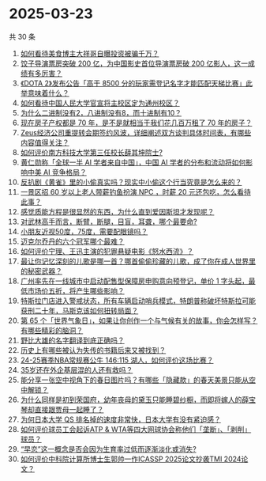 # 2025-03-23

共 30 条

<!-- BEGIN ZHIHUQUESTIONS -->
<!-- 最后更新时间 Sun Mar 23 2025 19:09:34 GMT+0800 (China Standard Time) -->
1. [如何看待美食博主大祥哥自曝投资被骗千万？](https://www.zhihu.com/question/15560222033)
1. [饺子导演票房突破 200 亿，为中国影史首位导演票房破 200 亿影人，这一成绩有多厉害？](https://www.zhihu.com/question/15598924149)
1. [《DOTA 2》发布公告「高于 8500 分的玩家需登记名字才能匹配天梯比赛」此举意味着什么？](https://www.zhihu.com/question/15413571515)
1. [如何看待中国人民大学官宣将主校区定为通州校区？](https://www.zhihu.com/question/15496231986)
1. [为什么二进制没有2，八进制没有8，而十进制有10？](https://www.zhihu.com/question/15262848006)
1. [现在房子产权都是 70 年，是不是就相当于我们花几百万租了 70 年的房子？](https://www.zhihu.com/question/292725148)
1. [Zeus经济公司重提转会期签约风波，详细阐述双方谈判具体时间表，有哪些内容值得关注？](https://www.zhihu.com/question/15584019433)
1. [如何评价南方科技大学第三任校长薛其坤院士?](https://www.zhihu.com/question/453298309)
1. [黄仁勋称「全球一半 AI 学者来自中国」，中国 AI 学者的分布和流动将如何影响中美 AI 竞争格局？](https://www.zhihu.com/question/15393941410)
1. [反扒剧《黄雀》里的小偷真实吗？现实中小偷这个行当究竟是怎么来的？](https://www.zhihu.com/question/15302930301)
1. [一景区招 60 岁以上老人带薪钓鱼扮演 NPC ，时薪 20 元还包吃，怎么看待此事？](https://www.zhihu.com/question/15542326351)
1. [感觉质能方程是很显然的东西，为什么直到爱因斯坦才发现呢？](https://www.zhihu.com/question/14976064843)
1. [对武林高手而言，断臂，断腿，目盲，耳聋，哪个最要命?](https://www.zhihu.com/question/15336314726)
1. [小朋友近视50度，75度，需要配眼镜吗？](https://www.zhihu.com/question/598742538)
1. [迈克尔乔丹的六个冠军哪个最难？](https://www.zhihu.com/question/472720156)
1. [如何评价宁理、王迅主演的犯罪悬疑电影《怒水西流》？](https://www.zhihu.com/question/15395034877)
1. [最让你记忆深刻的儿歌是哪一首？哪首偷偷珍藏的儿歌，成了你在成人世界里的秘密武器？](https://www.zhihu.com/question/15286673987)
1. [广州率先在一线城市中启动配售型保障房申购意向预登记，单价 1 字头起，最低市场价五折，将产生哪些影响？](https://www.zhihu.com/question/15570642490)
1. [特斯拉门店进入警戒状态，所有车辆启动哨兵模式，特朗普称破坏特斯拉可能获刑二十年，马斯克该如何扭转局面？](https://www.zhihu.com/question/15513417646)
1. [第 65 个「世界气象日」，如果让你创作一个与气候有关的故事，你会怎样写？有哪些精彩的脑洞？](https://www.zhihu.com/question/11811136026)
1. [野比大雄的名字翻译到底正确吗？](https://www.zhihu.com/question/31422712)
1. [历史上有哪些被认为失传的书籍后来又被找到？](https://www.zhihu.com/question/348625154)
1. [24-25赛季NBA常规赛公牛 146:115 湖人，如何评价这场比赛？](https://www.zhihu.com/question/15596703070)
1. [35岁还在外企基层混的人还有救吗？](https://www.zhihu.com/question/15282236676)
1. [能分享一张空中视角下的春日图片吗？有哪些「隐藏款」的春天美景只能从空中解锁？](https://www.zhihu.com/question/14664521089)
1. [为什么同样是初到荣国府，幼年丧母的黛玉只能睡碧纱橱，而即将嫁人的薛宝琴却直接跟贾母一起睡了？](https://www.zhihu.com/question/15330617428)
1. [为何日本大学 QS 排名掉的速度非常快，日本大学有没有紧迫感？](https://www.zhihu.com/question/10223392112)
1. [如何评价球员工会起诉ATP & WTA等四大网球协会称他们「垄断」、「剥削」球员？](https://www.zhihu.com/question/1885633395905754400)
1. [“早恋”这一概念是否会因为生育率过低而逐渐淡化或消失?](https://www.zhihu.com/question/15139110880)
1. [如何评价中科院计算所博士生郭帅一作ICASSP 2025论文抄袭TMI 2024论文？](https://www.zhihu.com/question/15498633855)
<!-- END ZHIHUQUESTIONS -->
